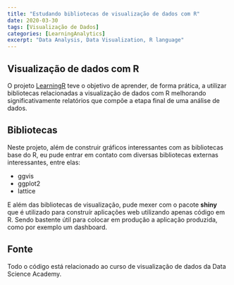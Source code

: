 ```yaml
---
title: "Estudando bibliotecas de visualização de dados com R"
date: 2020-03-30
tags: [Visualização de Dados]
categories: [LearningAnalytics]
excerpt: "Data Analysis, Data Visualization, R language"
---
```

## Visualização de dados com R
O projeto  [LearningR](https://github.com/Lucielton/Learning-R) teve o objetivo de aprender, de forma prática, a utilizar bibliotecas relacionadas a visualização de dados com R melhorando significativamente relatórios que compõe a etapa final de uma análise de dados.

## Bibliotecas
Neste projeto, além de construir gráficos interessantes com as bibliotecas base do R, eu pude entrar em contato com diversas bibliotecas externas interessantes, entre elas:
* ggvis
* ggplot2
* lattice

E além das bibliotecas de visualização, pude mexer com o pacote **shiny** que é utilizado para construír aplicações web utilizando apenas código em R. Sendo bastente útil para colocar em produção a aplicação produzida, como por exemplo um dashboard.

## Fonte
Todo o código está relacionado ao curso de visualização de dados da Data Science Academy.